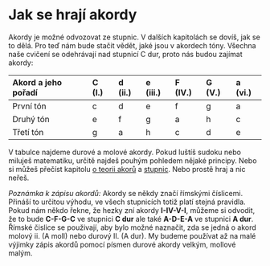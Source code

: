 # Jak se hrají akordy

Akordy je možné odvozovat ze stupnic. V dalších kapitolách se dovíš, jak se to dělá. Pro teď nám bude stačit vědět, jaké jsou v akordech tóny. Všechna naše cvičení se odehrávají nad stupnicí C dur, proto nás budou zajímat akordy:

| Akord a jeho pořadí | C \(I.\) | d \(ii.\) | e \(iii.\) | F \(IV.\) | G \(V.\) | a \(vi.\) |
| :--- | :--- | :--- | :--- | :--- | :--- | :--- |
| První tón | c | d | e | f | g | a |
| Druhý tón | e | f | g | a | h | c |
| Třetí tón | g | a | h | c | d | e |

V tabulce najdeme durové a molové akordy. Pokud luštíš sudoku nebo miluješ matematiku, určitě najdeš pouhým pohledem nějaké principy. Nebo si můžeš přečíst kapitolu [o teorii akorů](../teorie/teorie-k-akordum.md) a [stupnic](../teorie/teorie-ke-stupnicim.md). Nebo prostě hraj a nic neřeš.  
  
_Poznámka k zápisu akordů:_ Akordy se někdy značí římskými číslicemi. Přináší to určitou výhodu, ve všech stupnicích totiž platí stejná pravidla. Pokud nám někdo řekne, že hezky zní akordy **I-IV-V-I**, můžeme si odvodit, že to bude **C-F-G-C** ve stupnici **C dur** ale také **A-D-E-A** ve stupnici **A dur**. Římské čislice se použivají, aby bylo možné naznačit, zda se jedná o akord molový ii. \(A moll\) nebo durový II. \(A dur\). My budeme používat až na malé výjimky zápis akordů pomocí písmen durové akordy velkým, mollové malým.
